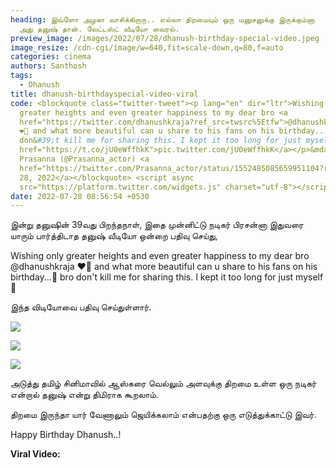 ```yaml
---
heading: இவ்ளோ அழகா வாசிக்கிறாரு.. எல்லா திறமையும் ஒரு மனுசனுக்கு இருக்கும்னா
  அது தனுஷ் தான். லேட்டஸ்ட் வீடியோ வைரல்.
preview_image: /images/2022/07/28/dhanush-birthday-special-video.jpeg
image_resize: /cdn-cgi/image/w=640,fit=scale-down,q=80,f=auto
categories: cinema
authors: Santhosh
tags:
  - Dhanush
title: dhanush-birthdayspecial-video-viral
code: <blockquote class="twitter-tweet"><p lang="en" dir="ltr">Wishing only
  greater heights and even greater happiness to my dear bro <a
  href="https://twitter.com/dhanushkraja?ref_src=twsrc%5Etfw">@dhanushkraja</a>
  ❤️💐 and what more beautiful can u share to his fans on his birthday...🤩 bro
  don&#39;t kill me for sharing this. I kept it too long for just myself 🥰 <a
  href="https://t.co/jU0eWffhkK">pic.twitter.com/jU0eWffhkK</a></p>&mdash;
  Prasanna (@Prasanna_actor) <a
  href="https://twitter.com/Prasanna_actor/status/1552485085659951104?ref_src=twsrc%5Etfw">July
  28, 2022</a></blockquote> <script async
  src="https://platform.twitter.com/widgets.js" charset="utf-8"></script>
date: 2022-07-28 08:56:54 +0530
---
```



இன்று தனுஷின் 39வது பிறந்தநாள், இதை முன்னிட்டு நடிகர் பிரசன்னா இதுவரை யாரும் பார்த்திடாத தனுஷ் வீடியோ ஒன்றை பதிவு செய்து,

Wishing only greater heights and even greater happiness to my dear bro @dhanushkraja ❤️💐 and what more beautiful can u share to his fans on his birthday...🤩 bro don't kill me for sharing this. I kept it too long for just myself 🥰

இந்த விடியோவை பதிவு செய்துள்ளார்.

![](/images/2022/07/28/dhanush-video-viral-1.jpeg)

![](/images/2022/07/28/dhanush-video-viral-2.jpeg)

![](/images/2022/07/28/dhanush-video-viral-3.jpeg)

அடுத்து தமிழ் சினிமாவில் ஆஸ்கரை வெல்லும் அளவுக்கு திறமை உள்ள ஒரு நடிகர் என்றால் தனுஷ் என்று திமிராக கூறலாம். 

திறமை இருந்தா யார் வேணாலும் ஜெயிக்கலாம் என்பதற்கு ஒரு எடுத்துக்காட்டு இவர்.

Happy Birthday Dhanush..!



**Viral Video:**